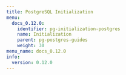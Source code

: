 ```yaml
---
title: PostgreSQL Initialization
menu:
  docs_0.12.0:
    identifier: pg-initialization-postgres
    name: Initialization
    parent: pg-postgres-guides
    weight: 30
menu_name: docs_0.12.0
info:
  version: 0.12.0
---
```


